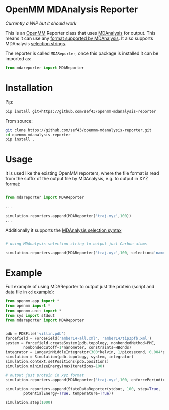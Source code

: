 # OpenMM MDAnalysis Reporter

*Currently a WIP but it should work* 

This is an [OpenMM](https://openmm.org/) Reporter class that uses [MDAnalysis](https://www.mdanalysis.org/) for output. This means it can use any [format supported by MDAnalysis](https://userguide.mdanalysis.org/stable/formats/index.html).
It also supports MDAnalysis [selection strings](https://docs.mdanalysis.org/stable/documentation_pages/selections.html).

The reporter is called `MDAReporter`, once this package is installed it can be imported as:
```python
from mdareporter import MDAReporter
```

# Installation
Pip:
```bash
pip install git+https://github.com/sef43/openmm-mdanalysis-reporter
```
From source:
```bash
git clone https://github.com/sef43/openmm-mdanalysis-reporter.git
cd openmm-mdanalysis-reporter
pip install .
```


# Usage
It is used like the existing OpenMM reporters, where the file format is read from the suffix of the output file by MDAnalysis, e.g. to output in XYZ format:
```python

from mdareporter import MDAReporter

...

simulation.reporters.append(MDAReporter('traj.xyz',100))
...

```

Additionally it supports the [MDAnalysis selection syntax](https://docs.mdanalysis.org/stable/documentation_pages/selections.html)
```python

# using MDAnalysis selection string to output just Carbon atoms

simulation.reporters.append(MDAReporter('traj.xyz',100, selection='name is C'))
```

# Example

Full example of using MDAReporter to output just the protein (script and data file in `cd` [example](./example)):
```python
from openmm.app import *
from openmm import *
from openmm.unit import *
from sys import stdout
from mdareporter import MDAReporter


pdb = PDBFile('villin.pdb')
forcefield = ForceField('amber14-all.xml', 'amber14/tip3pfb.xml')
system = forcefield.createSystem(pdb.topology, nonbondedMethod=PME,
        nonbondedCutoff=1*nanometer, constraints=HBonds)
integrator = LangevinMiddleIntegrator(300*kelvin, 1/picosecond, 0.004*picoseconds)
simulation = Simulation(pdb.topology, system, integrator)
simulation.context.setPositions(pdb.positions)
simulation.minimizeEnergy(maxIterations=100)

# output just protein in xyz format
simulation.reporters.append(MDAReporter('traj.xyz',100, enforcePeriodicBox=False, selection="protein"))

simulation.reporters.append(StateDataReporter(stdout, 100, step=True,
        potentialEnergy=True, temperature=True))

simulation.step(1000)
    
```
